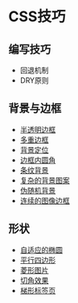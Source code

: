 # CSS技巧

## 编写技巧

* 回退机制
* DRY原则

## 背景与边框

* [半透明边框](https://codepen.io/wchaochao/pen/ZJRgRj)
* [多重边框](https://codepen.io/wchaochao/pen/MvXNZB)
* [背景定位](https://codepen.io/wchaochao/pen/zdLOEx)
* [边框内圆角](https://codepen.io/wchaochao/pen/dzjyZK)
* [条纹背景](https://codepen.io/wchaochao/pen/QMBwMg)
* [复杂的背景图案](https://codepen.io/wchaochao/pen/ayjOdo)
* [伪随机背景](https://codepen.io/wchaochao/pen/NvBzMB)
* [连续的图像边框](https://codepen.io/wchaochao/pen/eEjKqm)

## 形状

* [自适应的椭圆](https://codepen.io/wchaochao/pen/prZxOY)
* [平行四边形](https://codepen.io/wchaochao/pen/wqxQNw)
* [菱形图片](https://codepen.io/wchaochao/pen/xLJmqa)
* [切角效果](https://codepen.io/wchaochao/pen/GvBzGM)
* [梯形标签页](https://codepen.io/wchaochao/pen/LjBaOO)